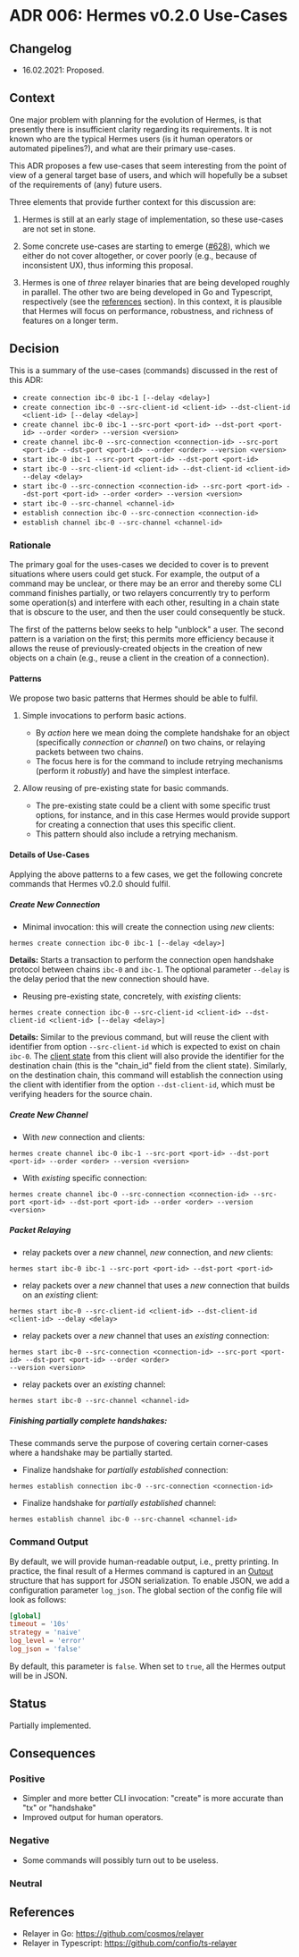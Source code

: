 # ADR 006: Hermes v0.2.0 Use-Cases

## Changelog
* 16.02.2021: Proposed.

## Context

One major problem with planning for the evolution of Hermes, is that presently
there is insufficient clarity regarding its requirements.
It is not known who are the typical Hermes users (is it human operators or
automated pipelines?), and what are their primary use-cases.

This ADR proposes a few use-cases that seem interesting from the point
of view of a general target base of users, and which will
hopefully be a subset of the requirements of (any) future users.

Three elements that provide further context for this discussion are:

1. Hermes is still at an early stage of implementation, so these use-cases are
   not set in stone.

2. Some concrete use-cases are starting to emerge ([#628][628]), which we either
   do not cover altogether, or cover poorly (e.g., because of inconsistent UX),
   thus informing this proposal. 

3. Hermes is one of _three_ relayer binaries that are being developed roughly in
parallel. The other two are being developed in Go and Typescript, 
respectively (see the [references](#references) section).
In this context, it is plausible that Hermes will focus on performance,
robustness, and richness of features on a longer term.

## Decision

This is a summary of the use-cases (commands) discussed in the rest of this ADR:

- `create connection ibc-0 ibc-1 [--delay <delay>]`
- `create connection ibc-0 --src-client-id <client-id> --dst-client-id <client-id> [--delay <delay>]`
- `create channel ibc-0 ibc-1 --src-port <port-id> --dst-port <port-id> --order <order> --version <version>`
- `create channel ibc-0 --src-connection <connection-id> --src-port <port-id> --dst-port <port-id> --order <order> --version <version>`
- `start ibc-0 ibc-1 --src-port <port-id> --dst-port <port-id>`
- `start ibc-0 --src-client-id <client-id> --dst-client-id <client-id> --delay <delay>`
- `start ibc-0 --src-connection <connection-id> --src-port <port-id> --dst-port <port-id> --order <order>
  --version <version>`
- `start ibc-0 --src-channel <channel-id>`
- `establish connection ibc-0 --src-connection <connection-id>`
- `establish channel ibc-0 --src-channel <channel-id>`

### Rationale

The primary goal for the uses-cases we decided to cover is to prevent situations
where users could get stuck. For example, the output of a command may be
unclear, or there may be an error and thereby some CLI command
finishes partially, or two relayers concurrently try to perform some
operation(s) and interfere with each other, resulting in a chain state that is
obscure to the user, and then the user could consequently be stuck.

The first of the patterns below seeks to help "unblock" a user.
The second pattern is a variation on the first; this permits more efficiency
because it allows the reuse of previously-created objects in the
creation of new objects on a chain (e.g., reuse a client in the creation of a
connection).

#### Patterns

We propose two basic patterns that Hermes should be able to fulfil.

1. Simple invocations to perform basic actions.
    - By _action_ here we mean doing the complete handshake for an object
      (specifically _connection_ or _channel_) on two chains, or relaying
      packets between two chains.
    - The focus here is for the command to include retrying mechanisms 
      (perform it _robustly_) and have the simplest interface.

2. Allow reusing of pre-existing state for basic commands.
    - The pre-existing state could be a client with some specific trust options,
      for instance, and in this case Hermes would provide support for creating
      a connection that uses this specific client.
    - This pattern should also include a retrying mechanism.

#### Details of Use-Cases

Applying the above patterns to a few cases, we get the following concrete
commands that Hermes v0.2.0 should fulfil.

##### Create New Connection

- Minimal invocation: this will create the connection using _new_ clients:

```
hermes create connection ibc-0 ibc-1 [--delay <delay>]
```

**Details:**
Starts a transaction to perform the connection open handshake protocol between
chains `ibc-0` and `ibc-1`. The optional parameter `--delay` is the delay period
that the new connection should have.

- Reusing pre-existing state, concretely, with _existing_ clients:

```
hermes create connection ibc-0 --src-client-id <client-id> --dst-client-id <client-id> [--delay <delay>]
```

**Details:**
Similar to the previous command, but will reuse the client with identifier from
option `--src-client-id` which is expected to exist on chain `ibc-0`. The
[client state][client-state] from this client will also provide the identifier 
for the destination chain (this is the "chain_id" field from the client state).
Similarly, on the destination chain, this command will establish the connection
using the client with identifier from the option `--dst-client-id`, which must
be verifying headers for the source chain.

##### Create New Channel

- With _new_ connection and clients:

```
hermes create channel ibc-0 ibc-1 --src-port <port-id> --dst-port <port-id> --order <order> --version <version>
```

- With _existing_ specific connection:

```
hermes create channel ibc-0 --src-connection <connection-id> --src-port <port-id> --dst-port <port-id> --order <order> --version <version>
```

##### Packet Relaying

- relay packets over a _new_ channel, _new_ connection, and _new_ clients:

```
hermes start ibc-0 ibc-1 --src-port <port-id> --dst-port <port-id>
```

- relay packets over a _new_ channel that uses a _new_ connection that builds
  on an _existing_ client:

```
hermes start ibc-0 --src-client-id <client-id> --dst-client-id <client-id> --delay <delay>
```

- relay packets over a _new_ channel that uses an _existing_ connection:

```
hermes start ibc-0 --src-connection <connection-id> --src-port <port-id> --dst-port <port-id> --order <order>
--version <version>
```

- relay packets over an _existing_ channel:

```
hermes start ibc-0 --src-channel <channel-id>
```

##### Finishing partially complete handshakes:

These commands serve the purpose of covering certain corner-cases where a
handshake may be partially started.

- Finalize handshake for _partially established_ connection:

```
hermes establish connection ibc-0 --src-connection <connection-id>
```

- Finalize handshake for _partially established_ channel:

```
hermes establish channel ibc-0 --src-channel <channel-id>
```


### Command Output

By default, we will provide human-readable output, i.e., pretty printing.
In practice, the final result of a Hermes command is captured in an 
[Output][output] structure that has support for JSON serialization. To
enable JSON, we add a configuration parameter `log_json`. The global section
of the config file will look as follows:

```toml
[global]
timeout = '10s'
strategy = 'naive'
log_level = 'error'
log_json = 'false'
```

By default, this parameter
is `false`. When set to `true`, all the Hermes output will be in JSON.

## Status

Partially implemented.

## Consequences
### Positive

- Simpler and more better CLI invocation: "create" is more accurate than "tx" or
  "handshake"
- Improved output for human operators.

### Negative

- Some commands will possibly turn out to be useless.

### Neutral


## References

- Relayer in Go: https://github.com/cosmos/relayer
- Relayer in Typescript: https://github.com/confio/ts-relayer



[628]: https://github.com/informalsystems/ibc-rs/issues/628
[client-state]: https://hermes.informal.systems/query_client.html#query-the-client-state
[output]: https://github.com/informalsystems/ibc-rs/blob/1f2e72dbcafee5a8bbdab381ff4927d5870b4b59/relayer-cli/src/conclude.rs#L80